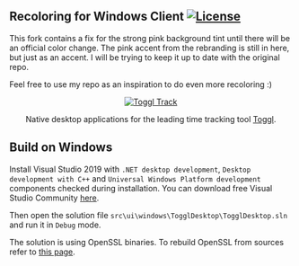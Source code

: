 ## Recoloring for Windows Client [![License](https://img.shields.io/badge/License-BSD%203--Clause-blue.svg)](https://opensource.org/licenses/BSD-3-Clause)

This fork contains a fix for the strong pink background tint until there will be an official color change.
The pink accent from the rebranding is still in here, but just as an accent. I will be trying to keep it up to date with the original repo.

Feel free to use my repo as an inspiration to do even more recoloring :)

<p align="center"><a href="https://toggl.com"><img src="https://raw.githubusercontent.com/toggl-open-source/toggldesktop/gh-pages/assets/toggl-track-wide.png" alt="Toggl Track"></a></p>

<p align="center">Native desktop applications for the leading time tracking tool <a href="https://toggl.com" target="_blank">Toggl</a>.</p>

## Build on Windows

Install Visual Studio 2019 with `.NET desktop development`, `Desktop development with C++` and `Universal Windows Platform development` components checked during installation. You can download free Visual Studio Community [here](https://visualstudio.microsoft.com/vs/community/).

Then open the solution file `src\ui\windows\TogglDesktop\TogglDesktop.sln` and run it in `Debug` mode.

The solution is using OpenSSL binaries. To rebuild OpenSSL from sources refer to [this page](docs/win/build-openSSL.md).
